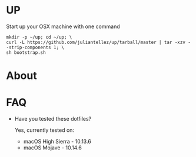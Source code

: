 # UP

Start up your OSX machine with one command

```
mkdir -p ~/up; cd ~/up; \
curl -L https://github.com/juliantellez/up/tarball/master | tar -xzv --strip-components 1; \
sh bootstrap.sh
```

# About

# FAQ

- Have you tested these dotfiles?

    Yes, currently tested on:
    - macOS High Sierra - 10.13.6
    - macOS Mojave - 10.14.6
